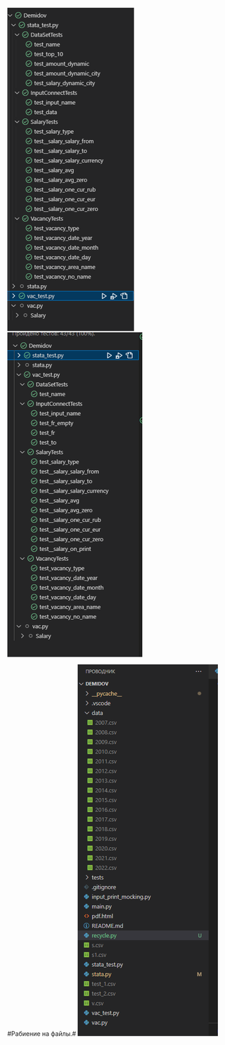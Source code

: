 ![1](https://raw.githubusercontent.com/StumpyTax/Demidov/main/tests/1.png)
![2](https://raw.githubusercontent.com/StumpyTax/Demidov/main/tests/2.png) 


#Рабиение на файлы.#
![2](https://raw.githubusercontent.com/StumpyTax/Demidov/main/img/files_on_years.png) 
